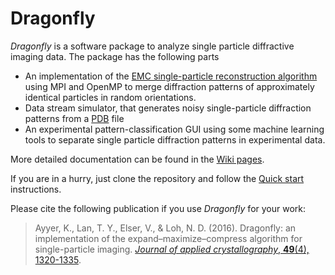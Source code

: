 # Dragonfly

*Dragonfly* is a software package to analyze single particle diffractive imaging data. The package has the following parts

* An implementation of the [EMC single-particle reconstruction algorithm](http://journals.aps.org/pre/abstract/10.1103/PhysRevE.80.026705) using MPI and OpenMP to merge diffraction patterns of approximately identical particles in random orientations.
* Data stream simulator, that generates noisy single-particle diffraction patterns from a [PDB](http://www.rcsb.org/pdb/home/home.do) file
* An experimental pattern-classification GUI using some machine learning tools to separate single particle diffraction patterns in experimental data.

More detailed documentation can be found in the [Wiki pages](https://github.com/duaneloh/Dragonfly/wiki).

If you are in a hurry, just clone the repository and follow the [Quick start](https://github.com/duaneloh/Dragonfly/wiki/Quick-start-with-simulations) instructions.

Please cite the following publication if you use *Dragonfly* for your work:
> Ayyer, K., Lan, T. Y., Elser, V., & Loh, N. D. (2016). Dragonfly: an implementation of the expand–maximize–compress algorithm for single-particle imaging. [*Journal of applied crystallography*, **49**(4), 1320-1335](https://doi.org/10.1107/S1600576716008165).

